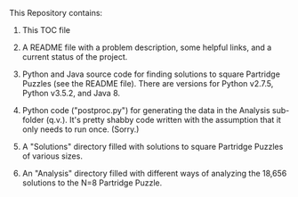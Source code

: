This Repository contains:

1. This TOC file

2. A README file with a problem description, some helpful links, and a current status of the project.

3. Python and Java source code for finding solutions to square Partridge Puzzles (see the README file). There are versions for Python v2.7.5, Python v3.5.2, and Java 8.

4. Python code ("postproc.py") for generating the data in the Analysis sub-folder (q.v.). It's pretty shabby code written with the assumption that it only needs to run once. (Sorry.)

5. A "Solutions" directory filled with solutions to square Partridge Puzzles of various sizes.

6. An "Analysis" directory filled with different ways of analyzing the 18,656 solutions to the N=8 Partridge Puzzle. 




